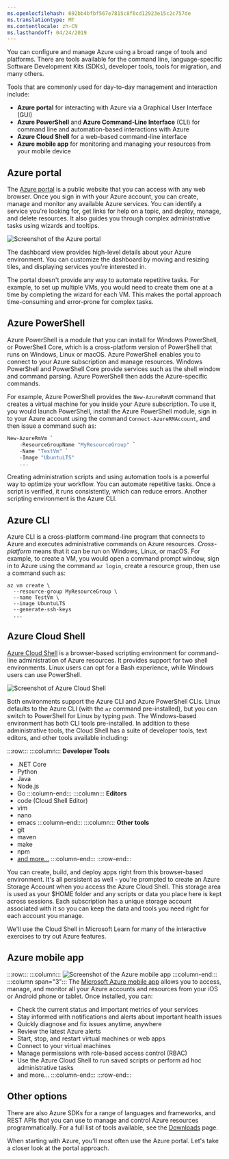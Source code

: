 ```yaml
---
ms.openlocfilehash: 692bb4bfbf567e7815c8f0cd12923e15c2c757de
ms.translationtype: MT
ms.contentlocale: zh-CN
ms.lasthandoff: 04/24/2019
---
```

You can configure and manage Azure using a broad range of tools and platforms. There are tools available for the command line, language-specific Software Development Kits (SDKs), developer tools, tools for migration, and many others. 

Tools that are commonly used for day-to-day management and interaction include: 

- **Azure portal** for interacting with Azure via a Graphical User Interface (GUI)
- **Azure PowerShell** and **Azure Command-Line Interface** (CLI) for command line and automation-based interactions with Azure
- **Azure Cloud Shell** for a web-based command-line interface
- **Azure mobile app** for monitoring and managing your resources from your mobile device

## <a name="azure-portal"></a>Azure portal

The [Azure portal](https://portal.azure.com) is a public website that you can access with any web browser. Once you sign in with your Azure account, you can create, manage and monitor any available Azure services. You can identify a service you're looking for, get links for help on a topic, and deploy, manage, and delete resources. It also guides you through complex administrative tasks using wizards and tooltips.

![Screenshot of the Azure portal](../media/2-azure-portal.png)

The dashboard view provides high-level details about your Azure environment. You can customize the dashboard by moving and resizing tiles, and displaying services you're interested in.

The portal doesn't provide any way to automate repetitive tasks. For example, to set up multiple VMs, you would need to create them one at a time by completing the wizard for each VM. This makes the portal approach time-consuming and error-prone for complex tasks.
 
## <a name="azure-powershell"></a>Azure PowerShell

Azure PowerShell is a module that you can install for Windows PowerShell, or PowerShell Core, which is a cross-platform version of PowerShell that runs on Windows, Linux or macOS. Azure PowerShell enables you to connect to your Azure subscription and manage resources. Windows PowerShell and PowerShell Core provide services such as the shell window and command parsing. Azure PowerShell then adds the Azure-specific commands.

For example, Azure PowerShell provides the `New-AzureRmVM` command that creates a virtual machine for you inside your Azure subscription. To use it, you would launch PowerShell, install the Azure PowerShell module, sign in to your Azure account using the command `Connect-AzureRMAccount`, and then issue a command such as:

```powershell
New-AzureRmVm `
    -ResourceGroupName "MyResourceGroup" `
    -Name "TestVm" `
    -Image "UbuntuLTS"
    ...
```

Creating administration scripts and using automation tools is a powerful way to optimize your workflow. You can automate repetitive tasks. Once a script is verified, it runs consistently, which can reduce errors. Another scripting environment is the Azure CLI.

## <a name="azure-cli"></a>Azure CLI

Azure CLI is a cross-platform command-line program that connects to Azure and executes administrative commands on Azure resources. *Cross-platform* means that it can be run on Windows, Linux, or macOS. For example, to create a VM, you would open a command prompt window, sign in to Azure using the command `az login`, create a resource group, then use a command such as:

```azurecli
az vm create \
  --resource-group MyResourceGroup \
  --name TestVm \
  --image UbuntuLTS
  --generate-ssh-keys
  ...
```

## <a name="azure-cloud-shell"></a>Azure Cloud Shell

[Azure Cloud Shell](https://shell.azure.com/) is a browser-based scripting environment for command-line administration of Azure resources. It provides support for two shell environments. Linux users can opt for a Bash experience, while Windows users can use PowerShell.

![Screenshot of Azure Cloud Shell](../media/2-cloud-shell.png)

Both environments support the Azure CLI and Azure PowerShell CLIs. Linux defaults to the Azure CLI (with the `az` command pre-installed), but you can switch to PowerShell for Linux by typing `pwsh`. The Windows-based environment has both CLI tools pre-installed. In addition to these administrative tools, the Cloud Shell has a suite of developer tools, text editors, and other tools available including:

:::row:::
  :::column:::
**Developer Tools**
- .NET Core
- Python
- Java
- Node.js
- Go
  :::column-end:::
  :::column:::
**Editors**
- code (Cloud Shell Editor)
- vim
- nano
- emacs
  :::column-end:::
  :::column:::
**Other tools**
- git
- maven
- make
- npm
- [and more...](https://docs.microsoft.com/azure/cloud-shell/features#tools)
  :::column-end:::
:::row-end:::

You can create, build, and deploy apps right from this browser-based environment. It's all persistent as well - you're prompted to create an Azure Storage Account when you access the Azure Cloud Shell. This storage area is used as your $HOME folder and any scripts or data you place here is kept across sessions. Each subscription has a unique storage account associated with it so you can keep the data and tools you need right for each account you manage.

We'll use the Cloud Shell in Microsoft Learn for many of the interactive exercises to try out Azure features.

## <a name="azure-mobile-app"></a>Azure mobile app

:::row:::
  :::column:::
![Screenshot of the Azure mobile app](../media/2-azure-mobile-app.png)
  :::column-end:::
  :::column span="3":::
The [Microsoft Azure mobile app](https://aka.ms/azuremobileapp/) allows you to access, manage, and monitor all your Azure accounts and resources from your iOS or Android phone or tablet. Once installed, you can:

- Check the current status and important metrics of your services
- Stay informed with notifications and alerts about important health issues 
- Quickly diagnose and fix issues anytime, anywhere
- Review the latest Azure alerts
- Start, stop, and restart virtual machines or web apps
- Connect to your virtual machines
- Manage permissions with role-based access control (RBAC)
- Use the Azure Cloud Shell to run saved scripts or perform ad hoc administrative tasks
- and more...
  :::column-end:::
:::row-end:::

## <a name="other-options"></a>Other options

There are also Azure SDKs for a range of languages and frameworks, and REST APIs that you can use to manage and control Azure resources programmatically. For a full list of tools available, see the [Downloads](https://azure.microsoft.com/downloads/) page.

When starting with Azure, you'll most often use the Azure portal. Let's take a closer look at the portal approach.